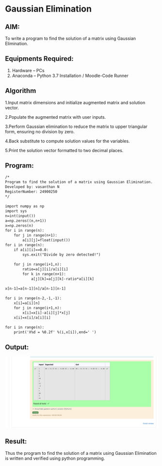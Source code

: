 # Gaussian Elimination

## AIM:
To write a program to find the solution of a matrix using Gaussian Elimination.

## Equipments Required:
1. Hardware – PCs
2. Anaconda – Python 3.7 Installation / Moodle-Code Runner

## Algorithm
1.Input matrix dimensions and initialize augmented matrix and solution vector.

2.Populate the augmented matrix with user inputs.

3.Perform Gaussian elimination to reduce the matrix to upper triangular form, ensuring no division by zero.

4.Back substitute to compute solution values for the variables.

5.Print the solution vector formatted to two decimal places.

## Program:
```
/*
Program to find the solution of a matrix using Gaussian Elimination.
Developed by: vasanthan N
RegisterNumber: 24900250
*/

import numpy as np
import sys
n=int(input())
a=np.zeros((n,n+1))
x=np.zeros(n)
for i in range(n):
    for j in range(n+1):
        a[i][j]=float(input())
for i in range(n):
    if a[i][i]==0.0:
        sys.exit("Divide by zero detected!")
        
    for j in range(i+1,n):
        ratio=a[j][i]/a[i][i]
        for k in range(n+1):
            a[j][k]=a[j][k]-ratio*a[i][k]

x[n-1]=a[n-1][n]/a[n-1][n-1]

for i in range(n-2,-1,-1):
    x[i]=a[i][n]
    for j in range(i+1,n):
        x[i]=x[i]-a[i][j]*x[j]
    x[i]=x[i]/a[i][i]
        
for i in range(n):
    print('X%d = %0.2f' %(i,x[i]),end=' ')

```

## Output:
![output](<Screenshot 2025-01-05 174610.png>)


## Result:
Thus the program to find the solution of a matrix using Gaussian Elimination is written and verified using python programming.

